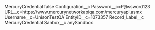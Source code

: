 <?xml version="1.0" encoding="UTF-8"?>
<CustomMetadata xmlns="http://soap.sforce.com/2006/04/metadata" xmlns:xsi="http://www.w3.org/2001/XMLSchema-instance" xmlns:xsd="http://www.w3.org/2001/XMLSchema">
    <label>MercuryCredential</label>
    <protected>false</protected>
    <values>
        <field>Configuration__c</field>
        <value xsi:type="xsd:string">Password__c=P@ssword123
URL__c=https://www.mercurynetworkapiqa.com/mercuryapi.asmx
Username__c=UnisonTestQA
EntityID__c=1073357</value>
    </values>
    <values>
        <field>Record_Label__c</field>
        <value xsi:type="xsd:string">MercuryCredential</value>
    </values>
    <values>
        <field>Sanbox__c</field>
        <value xsi:type="xsd:string">anySandbox</value>
    </values>
</CustomMetadata>
